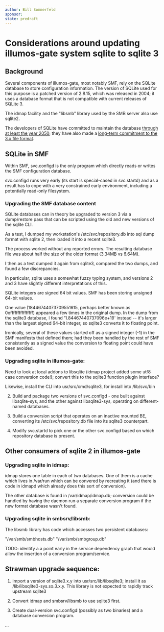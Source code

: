 ```yaml
---
author: Bill Sommerfeld
sponsor:
state: predraft
---
```


# Considerations around updating illumos-gate system sqlite to sqlite 3

## Background

Several components of illumos-gate, most notably SMF, rely on the
SQLite database to store configuration information.  The version of
SQLite used for this purpose is a patched version of 2.8.15, which was
released in 2004; it uses a database format that is not compatible
with current releases of SQLite 3.

The idmap facility and the "libsmb" library used by the SMB server
also use sqlite2.

The developers of SQLite have committed to maintain the database
[through at least the year 2050](https://sqlite.org/lts.html); they
have also made a [long-term commitment to the 3.x file
format](https://www.sqlite.org/formatchng.html).

## SQLite in SMF

Within SMF, svc.configd is the only program which directly reads or
writes the SMF configuration database.

svc.configd runs very early (its start is special-cased in svc.startd) and
as a result has to cope with a very constrained early environment,
including a potentially read-only filesystem.

### Upgrading the SMF database content

SQLite databases can in theory be upgraded to version 3 via a
dump/restore pass that can be scripted using the old and new versions
of the sqlite CLI.

As a test, I dumped my workstation's /etc/svc/repository.db into sql
dump format with sqlite 2, then loaded it into a recent sqlite3.

The process worked without any reported errors.  The resulting
database file was about half the size of the older format (3.34MB vs
6.64M).

I then as a test dumped it again from sqlite3, compared the two dumps,
and found a few discrepancies.

In particular, sqlite uses a somewhat fuzzy typing system, and
versions 2 and 3 have slightly different interpretations of this.

SQLite integers are signed 64 bit values.   SMF has been storing unsigned 64-bit values.

One value (18446744073709551615, perhaps better known as
0xffffffffffffffff) appeared a few times in the original dump.  In the
dump from the sqlite3 database, I found '1.84467440737096e+19' instead
-- it's larger than the largest signed 64-bit integer, so sqlite3
converts it to floating point.

Ironically, several of these values started off as a signed integer
(-1) in the SMF manifests that defined them; had they been handled by
the rest of SMF consistently as a signed value the conversion to
floating point could have been avoided.

### Upgrading sqlite in illumos-gate:

Need to look at local addons to libsqlite (idmap project added some
utf8 case conversion code!); convert this to the sqlite3 function
plugin interface?

Likewise, install the CLI into usr/src/cmd/sqlite3, for install into /lib/svc/bin

2) Build and package two versions of svc.configd - one built against
libsqlite-sys, and the other against libsqlite3-sys, operating on
different-named databases.

3) Build a conversion script that operates on an inactive mounted BE,
converting its /etc/svc/repository.db file into its sqlite3 counterpart.

4) Modify svc.startd to pick one or the other svc.configd based on
which repository database is present.

## Other consumers of sqlite 2 in illumos-gate

### Upgrading sqlite in idmap:

idmap stores one table in each of two databases.  One of them is a
cache which lives in /var/run which can be convered by recreating it
(and there is code in idmapd which already does this sort of
conversion).

The other database is found in /var/idmap/idmap.db; conversion could
be handled by having the daemon run a separate conversion program if
the new format database wasn't found.

### Upgrading sqlite in smbsrv/libsmb:

The libsmb library has code which accesses two persistent databases:

"/var/smb/smbhosts.db"
"/var/smb/smbgroup.db"

TODO: identify a a point early in the service dependency graph that
would allow the insertion of a conversion program/service.

## Strawman upgrade sequence:

1) Import a version of sqlite3.x.y into usr/src/lib/libsqlite3;
install it as /lib/libsqlite3-sys.so.3.x.y.  This library is not
expected to rapidly track upstream sqlite3

2) Convert idmap and smbsrv/libsmb to use sqlite3 first.

3) Create dual-version svc.configd (possibly as two binaries) and a
database conversion program.

...
